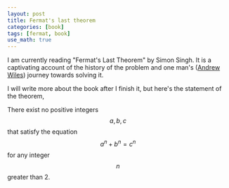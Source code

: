 ```yaml
---
layout: post
title: Fermat's last theorem
categories: [book]
tags: [fermat, book]
use_math: true
---
```


I am currently reading "Fermat's Last Theorem" by Simon Singh. It is a captivating account of the history of the problem
and one man's ([Andrew Wiles](https://en.wikipedia.org/wiki/Andrew_Wiles)) journey towards solving it.

I will write more about the book after I finish it, but here's the statement of the theorem,

There exist no positive integers $$a, b, c$$ that satisfy the equation $$a^n + b^n = c^n$$ for any integer $$n$$ greater than 2.


